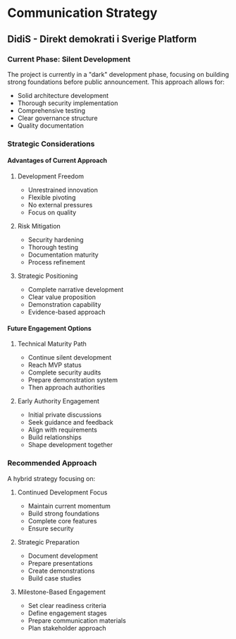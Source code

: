 # Communication Strategy
## DidiS - Direkt demokrati i Sverige Platform

### Current Phase: Silent Development

The project is currently in a "dark" development phase, focusing on building strong foundations before public announcement. This approach allows for:
- Solid architecture development
- Thorough security implementation
- Comprehensive testing
- Clear governance structure
- Quality documentation

### Strategic Considerations

#### Advantages of Current Approach
1. Development Freedom
   - Unrestrained innovation
   - Flexible pivoting
   - No external pressures
   - Focus on quality

2. Risk Mitigation
   - Security hardening
   - Thorough testing
   - Documentation maturity
   - Process refinement

3. Strategic Positioning
   - Complete narrative development
   - Clear value proposition
   - Demonstration capability
   - Evidence-based approach

#### Future Engagement Options

1. Technical Maturity Path
   - Continue silent development
   - Reach MVP status
   - Complete security audits
   - Prepare demonstration system
   - Then approach authorities

2. Early Authority Engagement
   - Initial private discussions
   - Seek guidance and feedback
   - Align with requirements
   - Build relationships
   - Shape development together

### Recommended Approach

A hybrid strategy focusing on:
1. Continued Development Focus
   - Maintain current momentum
   - Build strong foundations
   - Complete core features
   - Ensure security

2. Strategic Preparation
   - Document development
   - Prepare presentations
   - Create demonstrations
   - Build case studies

3. Milestone-Based Engagement
   - Set clear readiness criteria
   - Define engagement stages
   - Prepare communication materials
   - Plan stakeholder approach
